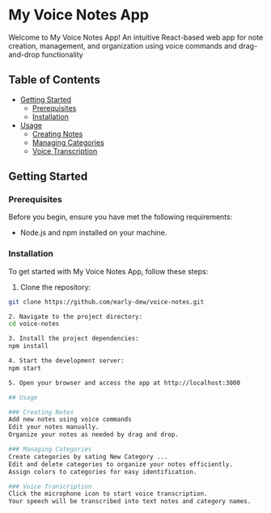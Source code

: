 # My Voice Notes App

Welcome to My Voice Notes App! An intuitive React-based web app for note creation, management, and organization using voice commands and drag-and-drop functionality

## Table of Contents

- [Getting Started](#getting-started)
  - [Prerequisites](#prerequisites)
  - [Installation](#installation)
- [Usage](#usage)
  - [Creating Notes](#creating-notes)
  - [Managing Categories](#managing-categories)
  - [Voice Transcription](#voice-transcription)


## Getting Started

### Prerequisites

Before you begin, ensure you have met the following requirements:

- Node.js and npm installed on your machine.

### Installation

To get started with My Voice Notes App, follow these steps:

1. Clone the repository:

  ```bash
  git clone https://github.com/early-dew/voice-notes.git

2. Navigate to the project directory:
  cd voice-notes

3. Install the project dependencies:
  npm install

4. Start the development server:
  npm start

5. Open your browser and access the app at http://localhost:3000

## Usage

### Creating Notes
Add new notes using voice commands
Edit your notes manually. 
Organize your notes as needed by drag and drop.

### Managing Categories
Create categories by sating New Category ... 
Edit and delete categories to organize your notes efficiently.
Assign colors to categories for easy identification.

### Voice Transcription
Click the microphone icon to start voice transcription.
Your speech will be transcribed into text notes and category names.